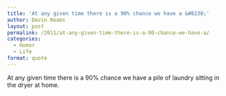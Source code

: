 ```yaml
---
title: 'At any given time there is a 90% chance we have a &#8230;'
author: Devin Reams
layout: post
permalink: /2011/at-any-given-time-there-is-a-90-chance-we-have-a/
categories:
  - Humor
  - Life
format: quote
---
```

At any given time there is a 90% chance we have a pile of laundry sitting in the dryer at home.